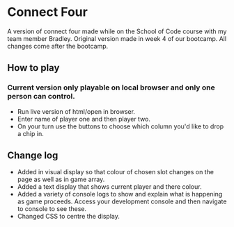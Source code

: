 # Connect Four

A version of connect four made while on the School of Code course with my team member Bradley.
Original version made in week 4 of our bootcamp.
All changes come after the bootcamp.

## How to play
### Current version only playable on local browser and only one person can control.
- Run live version of html/open in browser.
- Enter name of player one and then player two.
- On your turn use the buttons to choose which column you'd like to drop a chip in.

## Change log

- Added in visual display so that colour of chosen slot changes on the page as well as in game array.
- Added a text display that shows current player and there colour.
- Added a variety of console logs to show and explain what is happening as game proceeds. Access your development console and then navigate to console to see these.
- Changed CSS to centre the display.
